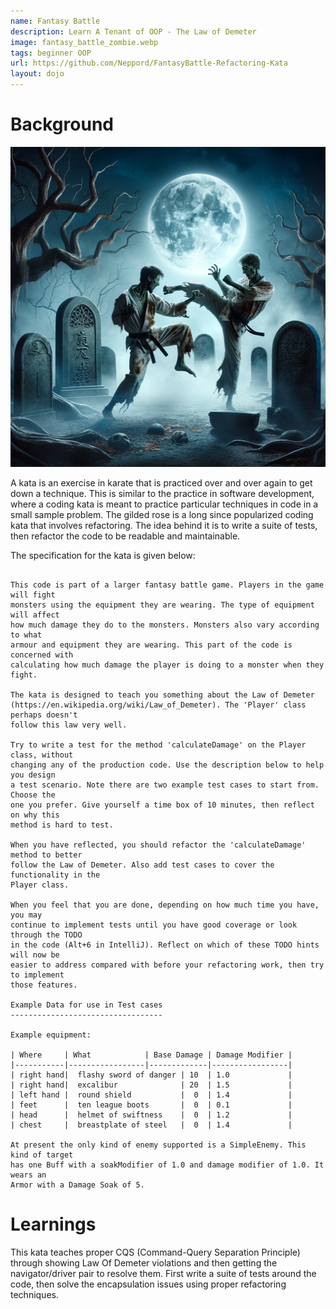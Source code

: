```yaml
---
name: Fantasy Battle
description: Learn A Tenant of OOP - The Law of Demeter
image: fantasy_battle_zombie.webp
tags: beginner OOP
url: https://github.com/Neppord/FantasyBattle-Refactoring-Kata
layout: dojo
---
```


# Background
<p align="center" width="100%">
    <img src="/assets/images/fantasy_battle_zombie.webp"  alt="Zombie Lasting Friendship" height="512" width="512" />
</p>

A kata is an exercise in karate that is practiced over and over again to get down a technique.
This is similar to the practice in software development, where a coding kata is meant to practice
particular techniques in code in a small sample problem. The gilded rose is a long since popularized
coding kata that involves refactoring. The idea behind it is to write a suite of tests, then refactor
the code to be readable and maintainable.

The specification for the kata is given below:
```

This code is part of a larger fantasy battle game. Players in the game will fight
monsters using the equipment they are wearing. The type of equipment will affect 
how much damage they do to the monsters. Monsters also vary according to what 
armour and equipment they are wearing. This part of the code is concerned with 
calculating how much damage the player is doing to a monster when they fight.

The kata is designed to teach you something about the Law of Demeter 
(https://en.wikipedia.org/wiki/Law_of_Demeter). The 'Player' class perhaps doesn't 
follow this law very well.

Try to write a test for the method 'calculateDamage' on the Player class, without
changing any of the production code. Use the description below to help you design
a test scenario. Note there are two example test cases to start from. Choose the 
one you prefer. Give yourself a time box of 10 minutes, then reflect on why this 
method is hard to test.

When you have reflected, you should refactor the 'calculateDamage' method to better
follow the Law of Demeter. Also add test cases to cover the functionality in the 
Player class.

When you feel that you are done, depending on how much time you have, you may 
continue to implement tests until you have good coverage or look through the TODO 
in the code (Alt+6 in IntelliJ). Reflect on which of these TODO hints will now be
easier to address compared with before your refactoring work, then try to implement
those features.

Example Data for use in Test cases
----------------------------------

Example equipment:

| Where     | What            | Base Damage | Damage Modifier |
|-----------|-----------------|-------------|-----------------|
| right hand|  flashy sword of danger | 10  | 1.0             |
| right hand|  excalibur              | 20  | 1.5             |
| left hand |  round shield           |  0  | 1.4             |
| feet      |  ten league boots       |  0  | 0.1             |
| head      |  helmet of swiftness    |  0  | 1.2             |
| chest     |  breastplate of steel   |  0  | 1.4             |

At present the only kind of enemy supported is a SimpleEnemy. This kind of target 
has one Buff with a soakModifier of 1.0 and damage modifier of 1.0. It wears an 
Armor with a Damage Soak of 5.
```

# Learnings

This kata teaches proper CQS (Command-Query Separation Principle) through showing Law Of Demeter
violations and then getting the navigator/driver pair to resolve them. First write a suite
of tests around the code, then solve the encapsulation issues using proper refactoring techniques.